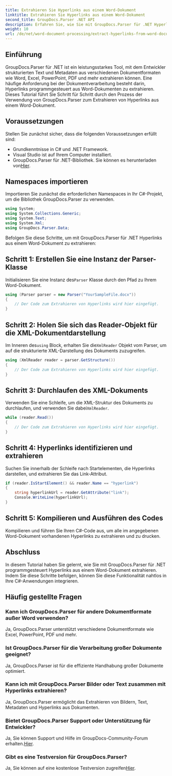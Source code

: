 ```yaml
---
title: Extrahieren Sie Hyperlinks aus einem Word-Dokument
linktitle: Extrahieren Sie Hyperlinks aus einem Word-Dokument
second_title: GroupDocs.Parser .NET API
description: Erfahren Sie, wie Sie mit GroupDocs.Parser für .NET Hyperlinks aus Word-Dokumenten extrahieren. Schritt-für-Schritt-Anleitung mit Codebeispielen.
weight: 10
url: /de/net/word-document-processing/extract-hyperlinks-from-word-document/
---
```

## Einführung
GroupDocs.Parser für .NET ist ein leistungsstarkes Tool, mit dem Entwickler strukturierten Text und Metadaten aus verschiedenen Dokumentformaten wie Word, Excel, PowerPoint, PDF und mehr extrahieren können. Eine häufige Anforderung bei der Dokumentverarbeitung besteht darin, Hyperlinks programmgesteuert aus Word-Dokumenten zu extrahieren. Dieses Tutorial führt Sie Schritt für Schritt durch den Prozess der Verwendung von GroupDocs.Parser zum Extrahieren von Hyperlinks aus einem Word-Dokument.
## Voraussetzungen
Stellen Sie zunächst sicher, dass die folgenden Voraussetzungen erfüllt sind:
- Grundkenntnisse in C# und .NET Framework.
- Visual Studio ist auf Ihrem Computer installiert.
-  GroupDocs.Parser für .NET-Bibliothek. Sie können es herunterladen von[Hier](https://releases.groupdocs.com/parser/net/).
## Namespaces importieren
Importieren Sie zunächst die erforderlichen Namespaces in Ihr C#-Projekt, um die Bibliothek GroupDocs.Parser zu verwenden.
```csharp
using System;
using System.Collections.Generic;
using System.Text;
using System.Xml;
using GroupDocs.Parser.Data;
```
Befolgen Sie diese Schritte, um mit GroupDocs.Parser für .NET Hyperlinks aus einem Word-Dokument zu extrahieren:
## Schritt 1: Erstellen Sie eine Instanz der Parser-Klasse
 Initialisieren Sie eine Instanz des`Parser` Klasse durch den Pfad zu Ihrem Word-Dokument.
```csharp
using (Parser parser = new Parser("YourSampleFile.docx"))
{
    // Der Code zum Extrahieren von Hyperlinks wird hier eingefügt.
}
```
## Schritt 2: Holen Sie sich das Reader-Objekt für die XML-Dokumentdarstellung
 Im Inneren des`using` Block, erhalten Sie die`XmlReader` Objekt vom Parser, um auf die strukturierte XML-Darstellung des Dokuments zuzugreifen.
```csharp
using (XmlReader reader = parser.GetStructure())
{
    // Der Code zum Extrahieren von Hyperlinks wird hier eingefügt.
}
```
## Schritt 3: Durchlaufen des XML-Dokuments
Verwenden Sie eine Schleife, um die XML-Struktur des Dokuments zu durchlaufen, und verwenden Sie dabei`XmlReader`.
```csharp
while (reader.Read())
{
    // Der Code zum Extrahieren von Hyperlinks wird hier eingefügt.
}
```
## Schritt 4: Hyperlinks identifizieren und extrahieren
Suchen Sie innerhalb der Schleife nach Startelementen, die Hyperlinks darstellen, und extrahieren Sie das Link-Attribut.
```csharp
if (reader.IsStartElement() && reader.Name == "hyperlink")
{
    string hyperlinkUrl = reader.GetAttribute("link");
    Console.WriteLine(hyperlinkUrl);
}
```
## Schritt 5: Kompilieren und Ausführen des Codes
Kompilieren und führen Sie Ihren C#-Code aus, um alle im angegebenen Word-Dokument vorhandenen Hyperlinks zu extrahieren und zu drucken.
## Abschluss
In diesem Tutorial haben Sie gelernt, wie Sie mit GroupDocs.Parser für .NET programmgesteuert Hyperlinks aus einem Word-Dokument extrahieren. Indem Sie diese Schritte befolgen, können Sie diese Funktionalität nahtlos in Ihre C#-Anwendungen integrieren.

## Häufig gestellte Fragen
### Kann ich GroupDocs.Parser für andere Dokumentformate außer Word verwenden?
Ja, GroupDocs.Parser unterstützt verschiedene Dokumentformate wie Excel, PowerPoint, PDF und mehr.
### Ist GroupDocs.Parser für die Verarbeitung großer Dokumente geeignet?
Ja, GroupDocs.Parser ist für die effiziente Handhabung großer Dokumente optimiert.
### Kann ich mit GroupDocs.Parser Bilder oder Text zusammen mit Hyperlinks extrahieren?
Ja, GroupDocs.Parser ermöglicht das Extrahieren von Bildern, Text, Metadaten und Hyperlinks aus Dokumenten.
### Bietet GroupDocs.Parser Support oder Unterstützung für Entwickler?
 Ja, Sie können Support und Hilfe im GroupDocs-Community-Forum erhalten.[Hier](https://forum.groupdocs.com/c/parser/17).
### Gibt es eine Testversion für GroupDocs.Parser?
 Ja, Sie können auf eine kostenlose Testversion zugreifen[Hier](https://releases.groupdocs.com/).